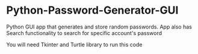 # Python-Password-Generator-GUI
Python GUI app that generates and store random passwords. App also has Search functionality to search for specific account's password

You will need Tkinter and Turtle library to run this code
